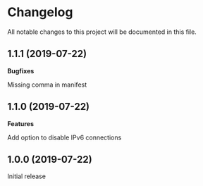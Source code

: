 # Changelog

All notable changes to this project will be documented in this file.

## 1.1.1 (2019-07-22)

**Bugfixes**

Missing comma in manifest

## 1.1.0 (2019-07-22)

**Features**

Add option to disable IPv6 connections

## 1.0.0 (2019-07-22)

Initial release

